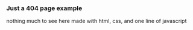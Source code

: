 ### Just a 404 page example
nothing much to see here
made with html, css, and one line of javascript